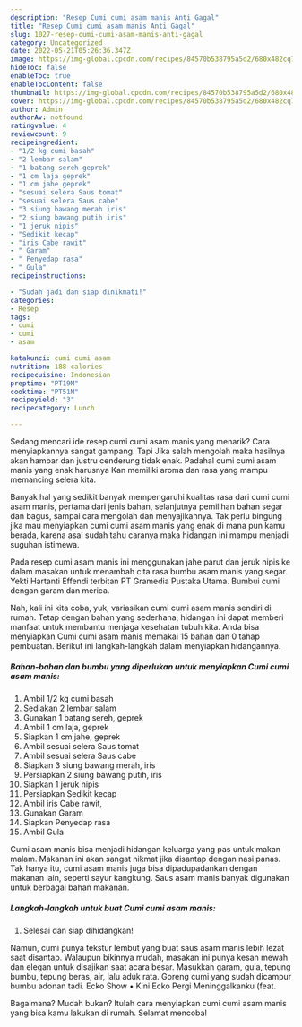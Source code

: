 ```yaml
---
description: "Resep Cumi cumi asam manis Anti Gagal"
title: "Resep Cumi cumi asam manis Anti Gagal"
slug: 1027-resep-cumi-cumi-asam-manis-anti-gagal
category: Uncategorized
date: 2022-05-21T05:26:36.347Z
image: https://img-global.cpcdn.com/recipes/84570b538795a5d2/680x482cq70/cumi-cumi-asam-manis-foto-resep-utama.jpg
hideToc: false
enableToc: true
enableTocContent: false
thumbnail: https://img-global.cpcdn.com/recipes/84570b538795a5d2/680x482cq70/cumi-cumi-asam-manis-foto-resep-utama.jpg
cover: https://img-global.cpcdn.com/recipes/84570b538795a5d2/680x482cq70/cumi-cumi-asam-manis-foto-resep-utama.jpg
author: Admin
authorAv: notfound
ratingvalue: 4
reviewcount: 9
recipeingredient:
- "1/2 kg cumi basah"
- "2 lembar salam"
- "1 batang sereh geprek"
- "1 cm laja geprek"
- "1 cm jahe geprek"
- "sesuai selera Saus tomat"
- "sesuai selera Saus cabe"
- "3 siung bawang merah iris"
- "2 siung bawang putih iris"
- "1 jeruk nipis"
- "Sedikit kecap"
- "iris Cabe rawit"
- " Garam"
- " Penyedap rasa"
- " Gula"
recipeinstructions:

- "Sudah jadi dan siap dinikmati!"
categories:
- Resep
tags:
- cumi
- cumi
- asam

katakunci: cumi cumi asam 
nutrition: 188 calories
recipecuisine: Indonesian
preptime: "PT19M"
cooktime: "PT51M"
recipeyield: "3"
recipecategory: Lunch

---
```



Sedang mencari ide resep cumi cumi asam manis yang menarik? Cara menyiapkannya sangat gampang. Tapi Jika salah mengolah maka hasilnya akan hambar dan justru cenderung tidak enak. Padahal cumi cumi asam manis yang enak harusnya Kan memiliki aroma dan rasa yang mampu memancing selera kita.


Banyak hal yang sedikit banyak mempengaruhi kualitas rasa dari cumi cumi asam manis, pertama dari jenis bahan, selanjutnya pemilihan bahan segar dan bagus, sampai cara mengolah dan menyajikannya. Tak perlu bingung jika mau menyiapkan cumi cumi asam manis yang enak di mana pun kamu berada, karena asal sudah tahu caranya maka hidangan ini mampu menjadi suguhan istimewa.

Pada resep cumi asam manis ini menggunakan jahe parut dan jeruk nipis ke dalam masakan untuk menambah cita rasa bumbu asam manis yang segar. Yekti Hartanti Effendi terbitan PT Gramedia Pustaka Utama. Bumbui cumi dengan garam dan merica.


Nah, kali ini kita coba, yuk, variasikan cumi cumi asam manis sendiri di rumah. Tetap dengan bahan yang sederhana, hidangan ini dapat memberi manfaat untuk membantu menjaga kesehatan tubuh kita. Anda bisa menyiapkan Cumi cumi asam manis memakai 15 bahan dan 0 tahap pembuatan. Berikut ini langkah-langkah dalam menyiapkan hidangannya.

<!--inarticleads1-->

##### Bahan-bahan dan bumbu yang diperlukan untuk menyiapkan Cumi cumi asam manis:

1. Ambil 1/2 kg cumi basah
1. Sediakan 2 lembar salam
1. Gunakan 1 batang sereh, geprek
1. Ambil 1 cm laja, geprek
1. Siapkan 1 cm jahe, geprek
1. Ambil sesuai selera Saus tomat
1. Ambil sesuai selera Saus cabe
1. Siapkan 3 siung bawang merah, iris
1. Persiapkan 2 siung bawang putih, iris
1. Siapkan 1 jeruk nipis
1. Persiapkan Sedikit kecap
1. Ambil iris Cabe rawit,
1. Gunakan  Garam
1. Siapkan  Penyedap rasa
1. Ambil  Gula


Cumi asam manis bisa menjadi hidangan keluarga yang pas untuk makan malam. Makanan ini akan sangat nikmat jika disantap dengan nasi panas. Tak hanya itu, cumi asam manis juga bisa dipadupadankan dengan makanan lain, seperti sayur kangkung. Saus asam manis banyak digunakan untuk berbagai bahan makanan. 

<!--inarticleads2-->

##### Langkah-langkah untuk buat Cumi cumi asam manis:


1. Selesai dan siap dihidangkan!

Namun, cumi punya tekstur lembut yang buat saus asam manis lebih lezat saat disantap. Walaupun bikinnya mudah, masakan ini punya kesan mewah dan elegan untuk disajikan saat acara besar. Masukkan garam, gula, tepung bumbu, tepung beras, air, lalu aduk rata. Goreng cumi yang sudah dicampur bumbu adonan tadi. Ecko Show • Kini Ecko Pergi Meninggalkanku (feat. 

Bagaimana? Mudah bukan? Itulah cara menyiapkan cumi cumi asam manis yang bisa kamu lakukan di rumah. Selamat mencoba!
